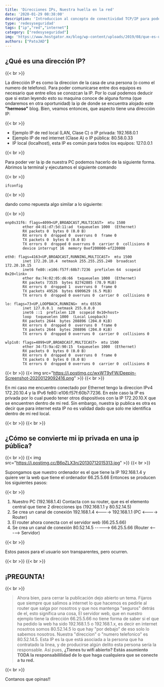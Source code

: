 ```yaml
---
title: 'Direcciones IPs, Nuestra huella en la red'
date: '2020-01-29 08:38:00'
description: 'Introduccion al concepto de conectividad TCP/IP para poder empezar a trabajar con servidores. En esta ocacion la IP.'
type: 'redesyseguridad'
tags: ["ip","red","internet"]
category: ["redesyseguridad"]
img: 'https://www.hostgator.mx/blog/wp-content/uploads/2019/08/que-es-una-direccion-ip-blog-hostgator.png'
authors: ["PatoJAD"]
---
```


## ¿Qué es una dirección IP?

{{< br >}}

La dirección IP es como la direccion de la casa de una persona (o como el numero de telefono). Para poder comunicarse entre dos equipos es necesario que entre ellos se conozcan la IP. Por lo cual podemos deducir que si estan leyendo esto su maquina conoce de alguna forma (que ondaremos en otra oportunidad) la ip de donde se encuentra alojado este **"hermoso"** blog. Bien, veamos entonces, que aspecto tiene una dirección IP:

{{< br >}}

* Ejemplo IP de red local (LAN, Clase C) o IP privada: 192.168.0.1
* Ejemplo IP de red internet (Clase A) o IP pública: 80.58.0.33
* IP local (localhost), esta IP es común para todos los equipos: 127.0.0.1

{{< br >}}

Para poder ver la ip de nuestra PC podemos hacerlo de la siguiente forma. Abrimos la terminal y ejecutamos el siguiente comando

{{< br >}}

    ifconfig

{{< br >}}

dando como repuesta algo similar a lo siguiente:

{{< br >}}

    enp0s31f6: flags=4099<UP,BROADCAST,MULTICAST>  mtu 1500
            ether d4:81:d7:5d:11:ad  txqueuelen 1000  (Ethernet)
            RX packets 0  bytes 0 (0.0 B)
            RX errors 0  dropped 0  overruns 0  frame 0
            TX packets 0  bytes 0 (0.0 B)
            TX errors 0  dropped 0 overruns 0  carrier 0  collisions 0
            device interrupt 16  memory 0xef200000-ef220000  

    eth0: flags=4163<UP,BROADCAST,RUNNING,MULTICAST>  mtu 1500
            inet 172.20.10.4  netmask 255.255.255.240  broadcast 172.20.10.15
            inet6 fe80::e106:f57f:60b7:7236  prefixlen 64  scopeid 0x20<link>
            ether 0a:74:02:05:d6:66  txqueuelen 1000  (Ethernet)
            RX packets 73535  bytes 82742885 (78.9 MiB)
            RX errors 0  dropped 1  overruns 0  frame 0
            TX packets 49526  bytes 6909629 (6.5 MiB)
            TX errors 0  dropped 0 overruns 0  carrier 0  collisions 0

    lo: flags=73<UP,LOOPBACK,RUNNING>  mtu 65536
            inet 127.0.0.1  netmask 255.0.0.0
            inet6 ::1  prefixlen 128  scopeid 0x10<host>
            loop  txqueuelen 1000  (Local Loopback)
            RX packets 2644  bytes 208896 (204.0 KiB)
            RX errors 0  dropped 0  overruns 0  frame 0
            TX packets 2644  bytes 208896 (204.0 KiB)
            TX errors 0  dropped 0 overruns 0  carrier 0  collisions 0

    wlp1s0: flags=4099<UP,BROADCAST,MULTICAST>  mtu 1500
            ether 34:f3:9a:d2:90:15  txqueuelen 1000  (Ethernet)
            RX packets 0  bytes 0 (0.0 B)
            RX errors 0  dropped 0  overruns 0  frame 0
            TX packets 0  bytes 0 (0.0 B)
            TX errors 0  dropped 0 overruns 0  carrier 0  collisions 0

{{< br >}}
{{< img src="https://i.postimg.cc/wxWT9yFW/Deepin-Screenshot-20200129092416.png" >}}
{{< br >}}

En mi caso me encuentro conectado por Ethernet tengo la direccion IPv4 172.20.10.4 y la IPv6 fe80::e106:f57f:60b7:7236. En este caso la IP es privada por lo cual puedo tener otros dispositivos con la IP 172.20.10.X que se encuentren dentro de mi red. Sin embargo, nuestra ip publica es otra es decir que para internet esta IP no es validad dado que solo me identifica dentro de mi red local.

{{< br >}}
{{< br >}}

## ¿Cómo se convierte mi ip privada en una ip pública?

{{< br >}}
{{< img src="https://i.postimg.cc/B6pZLX3n/20130712015313.jpg" >}}
{{< br >}}

Supongamos que nuestro ordenador es el que tiene la IP 192.168.1.4 y quiere ver la web que tiene el ordenador 66.25.5.66 Entonces se producen los siguientes pasos:

{{< br >}}

1. Nuestro PC (192.168.1.4) Contacta con su router, que es el elemento central que tiene 2 direcciones ips (192.168.1.1 y 80.52.14.5)
2. Se crea un canal de conexión 192.168.1.4 <----> 192.168.1.1 (PC <----> Router)
3. El router ahora conecta con el servidor web (66.25.5.66)
4. Se crea un canal de conexión 80.52.14.5 -----> 66.25.5.66 (Router <-----> Servidor)

{{< br >}}

Estos pasos para el usuario son transparentes, pero ocurren.

{{< br >}}
{{< br >}}

## ¡PREGUNTA!

{{< br >}}

>Ahora bien, para cerrar la publicación dejo abierto un tema. Fijaros que siempre que salimos a internet lo que hacemos es pedirle al router que salga por nosotros y que nos mantenga "seguros" detrás de el, esto significa una cosa, El servidor web, que en nuestro ejemplo tiene la dirección 66.25.5.66 no tiene forma de saber si el que ha pedido la web ha sido 192.168.1.5 o 192.168.1.x,  es decir en internet nosotros somos 80.52.14.5 lo que hay "por debajo" de eso solo lo sabemos nosotros. Nuestra "direccion" o "numero telefonico" es 80.52.14.5. Esta IP es la que está asociada a la persona que ha contratado la linea, y de producirse algún delito esta persona sería la responsable. Así pues, **¿Tienes tu wifi abierto? Estás asumiento TODA la responsabililidad de lo que haga cualquiera que se conecte a tu red.**

{{< br >}}

Contanos que opinas!!
